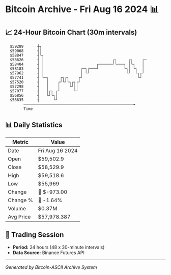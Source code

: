# Bitcoin Archive - Fri Aug 16 2024 📊

## 📈 24-Hour Bitcoin Chart (30m intervals)

```
  $59289      ┼┐                                               
  $59068      ┤│                                               
  $58847      ┤└┐                                              
  $58626      ┤ │                              ┌┐     ┌┐    ┌─ 
  $58404      ┤ │                       ┌──────┘└───┐ │└┐   │  
  $58183      ┤ │                ┌─┐┌───┘           └┐│ └┐  │  
  $57962      ┤ │                │ └┘                └┘  └┐┌┘  
  $57741      ┤ └─┐     ┌┐┌┐    ┌┘                        └┘   
  $57520      ┤   │    ┌┘└┘└┐┌┐┌┘                              
  $57298      ┤   │    │    └┘││                               
  $57077      ┤   │┌┐ ┌┘      └┘                               
  $56856      ┤   └┘└┐│                                        
  $56635      ┤      └┘                                        
        ────────────────────────────────────────────────→
        Time
```

## 📊 Daily Statistics

| Metric | Value |
|--------|-------|
| Date | Fri Aug 16 2024 |
| Open | $59,502.9 |
| Close | $58,529.9 |
| High | $59,518.6 |
| Low | $55,969 |
| Change | 🔴 $-973.00 |
| Change % | 🔴 -1.64% |
| Volume | $0.37M |
| Avg Price | $57,978.387 |

## 📅 Trading Session

- **Period:** 24 hours (48 x 30-minute intervals)
- **Data Source:** Binance Futures API

---
*Generated by Bitcoin-ASCII Archive System*
